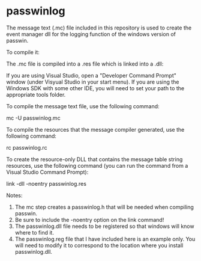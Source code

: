 # passwinlog

The message text (.mc) file included in this repository is used to create the event manager dll for the logging function of the windows version of passwin.



To compile it:

The .mc file is compiled into a .res file which is linked into a .dll:

If you are using Visual Studio, open a "Developer Command Prompt" window (under Visyual Studio in your start menu).
If you are using the Windows SDK with some other IDE, you will need to set your path to the appropriate tools folder.

To compile the message text file, use the following command:

 mc -U passwinlog.mc

To compile the resources that the message compiler generated, use the following command:

rc passwinlog.rc

To create the resource-only DLL that contains the message table string resources, use the following command (you can run the command from a Visual Studio Command Prompt):

   link -dll -noentry passwinlog.res

Notes:
1) The mc step creates a passwinlog.h that will be needed when compiling passwin.
2) Be sure to include the -noentry option on the link command!
3) The passwinlog.dll file needs to be registered so that windows will know where to find it.
4) The passwinlog.reg file that I have included here is an example only. You will need to modify it to correspond to the location where you install passwinlog.dll.
